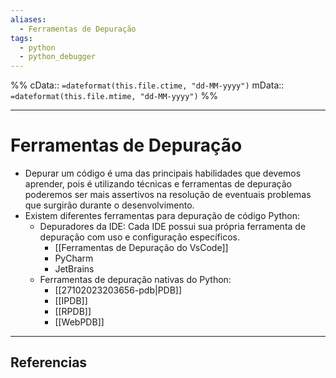 ```yaml
---
aliases:
  - Ferramentas de Depuração
tags:
  - python
  - python_debugger
---
```

%%
cData:: `=dateformat(this.file.ctime, "dd-MM-yyyy")`
mData:: `=dateformat(this.file.mtime, "dd-MM-yyyy")`
%%

___
# Ferramentas de Depuração

- Depurar um código é uma das principais habilidades que devemos aprender, pois é utilizando técnicas e ferramentas de depuração poderemos ser mais assertivos na resolução de eventuais problemas que surgirão durante o desenvolvimento. 
- Existem diferentes ferramentas para depuração de código Python:
	- Depuradores da IDE: Cada IDE possui sua própria ferramenta de depuração com uso e configuração específicos. 
		- [[Ferramentas de Depuração do VsCode]]
		- PyCharm
		- JetBrains
	- Ferramentas de depuração nativas do Python:
		- [[27102023203656-pdb|PDB]]
		- [[IPDB]]
		- [[RPDB]]
		- [[WebPDB]]





---
## Referencias